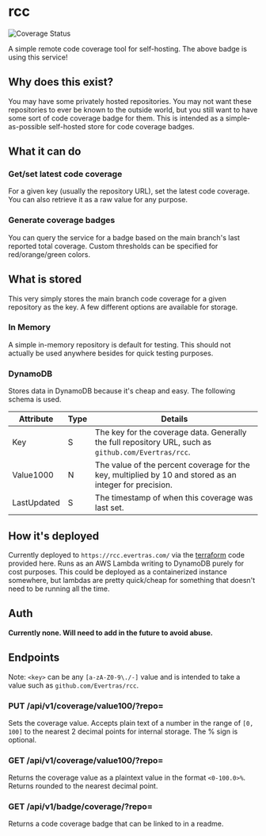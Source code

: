 # rcc

<p>
  <img src='https://rcc.evertras.com/api/v0/badge/coverage?key=github.com/Evertras/rcc' alt='Coverage Status'/>
</p>

A simple remote code coverage tool for self-hosting.  The above badge
is using this service!

## Why does this exist?

You may have some privately hosted repositories.  You may not want these
repositories to ever be known to the outside world, but you still want
to have some sort of code coverage badge for them.  This is intended
as a simple-as-possible self-hosted store for code coverage badges.

## What it can do

### Get/set latest code coverage

For a given key (usually the repository URL), set the latest code coverage.
You can also retrieve it as a raw value for any purpose.

### Generate coverage badges

You can query the service for a badge based on the main branch's last reported
total coverage.  Custom thresholds can be specified for red/orange/green colors.

## What is stored

This very simply stores the main branch code coverage for a given repository
as the key.  A few different options are available for storage.

### In Memory

A simple in-memory repository is default for testing.  This should not actually
be used anywhere besides for quick testing purposes.

### DynamoDB

Stores data in DynamoDB because it's cheap and easy.  The following schema is used.

| Attribute | Type | Details |
|-----------|------|---------|
| Key       | S    | The key for the coverage data.  Generally the full repository URL, such as `github.com/Evertras/rcc`. |
| Value1000 | N    | The value of the percent coverage for the key, multiplied by 10 and stored as an integer for precision. |
| LastUpdated | S  | The timestamp of when this coverage was last set. |

## How it's deployed

Currently deployed to `https://rcc.evertras.com/` via the [terraform](./terraform)
code provided here.  Runs as an AWS Lambda writing to DynamoDB purely for
cost purposes.  This could be deployed as a containerized instance somewhere,
but lambdas are pretty quick/cheap for something that doesn't need to be running
all the time.

## Auth

**Currently none.  Will need to add in the future to avoid abuse.**

## Endpoints

Note: `<key>` can be any `[a-zA-Z0-9\./-]` value and is intended to take a value
such as `github.com/Evertras/rcc`.

### PUT /api/v1/coverage/value100/?repo=<key>

Sets the coverage value.  Accepts plain text of a number in the range of `[0, 100]`
to the nearest 2 decimal points for internal storage.  The % sign is optional.

### GET /api/v1/coverage/value100/?repo=<key>

Returns the coverage value as a plaintext value in the format `<0-100.0>%`.  Returns
rounded to the nearest decimal point.

### GET /api/v1/badge/coverage/?repo=<key>

Returns a code coverage badge that can be linked to in a readme.
